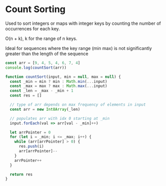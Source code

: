 # Count Sorting

Used to sort integers or maps with integer keys by counting the number of occurrences for each key.

O(n + k), k for the range of n keys.

Ideal for sequences where the key range (min max) is not significantly greater than the length of the sequence

```js
const arr = [9, 4, 5, 4, 6, 7, 4]
console.log(countSort(arr))

function countSort(input, min = null, max = null) {
  const _min = min ? min : Math.min(...input)
  const _max = max ? max : Math.max(...input)
  const _len = _max - _min + 1
  const res = []

  // type of arr depends on max frequency of elements in input
  const arr = new Int8Array(_len)

  // populates arr with idx 0 starting at _min
  input.forEach(val => arr[val - _min]++)

  let arrPointer = 0
  for (let i = _min; i <= _max; i++) {
    while (arr[arrPointer] > 0) {
      res.push(i)
      arr[arrPointer]--
    }
    arrPointer++
  }

  return res
}
```
